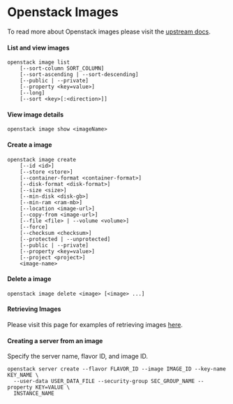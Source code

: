# Openstack Images

To read more about Openstack images please visit the [upstream docs](https://docs.openstack.org/python-openstackclient/latest/cli/command-objects/image-v1.html#image-create).

#### List and view images

``` shell
openstack image list
    [--sort-column SORT_COLUMN]
    [--sort-ascending | --sort-descending]
    [--public | --private]
    [--property <key=value>]
    [--long]
    [--sort <key>[:<direction>]]
```

#### View image details

``` shell
openstack image show <imageName>
```

#### Create a image

``` shell
openstack image create
    [--id <id>]
    [--store <store>]
    [--container-format <container-format>]
    [--disk-format <disk-format>]
    [--size <size>]
    [--min-disk <disk-gb>]
    [--min-ram <ram-mb>]
    [--location <image-url>]
    [--copy-from <image-url>]
    [--file <file> | --volume <volume>]
    [--force]
    [--checksum <checksum>]
    [--protected | --unprotected]
    [--public | --private]
    [--property <key=value>]
    [--project <project>]
    <image-name>
```

#### Delete a image

``` shell
openstack image delete <image> [<image> ...]
```

#### Retrieving Images

Please visit this page for examples of retrieving images [here](https://docs.openstack.org/image-guide/obtain-images.html).

#### Creating a server from an image

Specify the server name, flavor ID, and image ID.

``` shell
openstack server create --flavor FLAVOR_ID --image IMAGE_ID --key-name KEY_NAME \
  --user-data USER_DATA_FILE --security-group SEC_GROUP_NAME --property KEY=VALUE \
  INSTANCE_NAME
```
